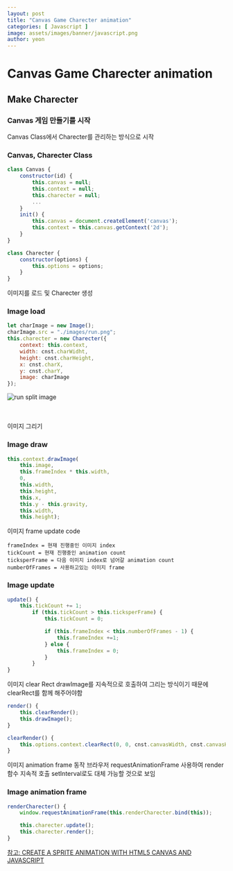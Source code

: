 ```yaml
---
layout: post
title: "Canvas Game Charecter animation"
categories: [ Javascript ]
image: assets/images/banner/javascript.png
author: yeon
---
```


# Canvas Game Charecter animation

## Make Charecter
### Canvas 게임 만들기를 시작

Canvas Class에서 Charecter를 관리하는 방식으로 시작
### Canvas, Charecter Class
```javascript 
class Canvas {
    constructor(id) {
        this.canvas = null;
        this.context = null;
        this.charecter = null;
        ...
    }
    init() {
        this.canvas = document.createElement('canvas');
        this.context = this.canvas.getContext('2d');
    }
}

class Charecter {
    constructor(options) {
        this.options = options;
    }
}
```

이미지를 로드 및 Charecter 생성
### Image load
```javascript 
let charImage = new Image();
charImage.src = "./images/run.png";
this.charecter = new Charecter({
    context: this.context,
    width: cnst.charWidht,
    height: cnst.charHeight,
    x: cnst.charX,
    y: cnst.charY,
    image: charImage
});
```
![run split image](../image/run.png)
<br><br><br>

이미지 그리기
### Image draw
```javascript 
this.context.drawImage(
    this.image,
    this.frameIndex * this.width,
    0,
    this.width,
    this.height,
    this.x,
    this.y - this.gravity,
    this.width,
    this.height);
```

이미지 frame update code
~~~
frameIndex = 현재 진행중인 이미지 index
tickCount = 현재 진행중인 animation count
ticksperFrame = 다음 이미지 index로 넘어갈 animation count
numberOfFrames = 사용하고있는 이미지 frame
~~~
### Image update
```javascript
update() {
    this.tickCount += 1;
        if (this.tickCount > this.ticksperFrame) {
            this.tickCount = 0;

            if (this.frameIndex < this.numberOfFrames - 1) {
                this.frameIndex +=1;
            } else {
                this.frameIndex = 0;
            }
        }
}
```

이미지 clear Rect
drawImage를 지속적으로 호출하여 그리는 방식이기 때문에 clearRect를 함께 해주어야함
```javascript
render() {
    this.clearRender();
    this.drawImage();
}

clearRender() {
    this.options.context.clearRect(0, 0, cnst.canvasWidth, cnst.canvasHeight);
}
```

이미지 animation frame 동작
브라우저 requestAnimationFrame 사용하여 render 함수 지속적 호출
setInterval로도 대체 가능할 것으로 보임
### Image animation frame
```javascript
renderCharecter() {
    window.requestAnimationFrame(this.renderCharecter.bind(this));

    this.charecter.update();
    this.charecter.render();
}
```

[참고: CREATE A SPRITE ANIMATION WITH HTML5 CANVAS AND JAVASCRIPT](http://www.williammalone.com/articles/create-html5-canvas-javascript-sprite-animation/)